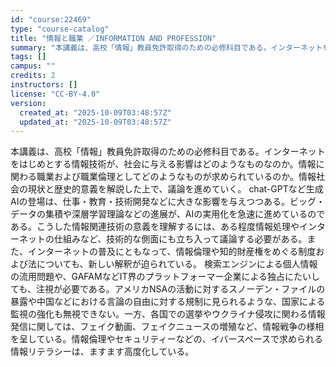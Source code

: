```yaml
---
id: "course:22469"
type: "course-catalog"
title: "情報と職業 ／INFORMATION AND PROFESSION"
summary: "本講義は、高校「情報」教員免許取得のための必修科目である。インターネットをはじめとする情報技術が、社会に与える影響はどのようなものなのか。情報に関わる職業および職業倫理としてどのようなものが求められているのか。情報社会の現状と歴史的意義を解…"
tags: []
campus: ""
credits: 2
instructors: []
license: "CC-BY-4.0"
version:
  created_at: "2025-10-09T03:48:57Z"
  updated_at: "2025-10-09T03:48:57Z"
---
```

本講義は、高校「情報」教員免許取得のための必修科目である。インターネットをはじめとする情報技術が、社会に与える影響はどのようなものなのか。情報に関わる職業および職業倫理としてどのようなものが求められているのか。情報社会の現状と歴史的意義を解説した上で、議論を進めていく。 chat-GPTなど生成AIの登場は、仕事・教育・技術開発などに大きな影響を与えつつある。ビッグ・データの集積や深層学習理論などの進展が、AIの実用化を急速に進めているのである。こうした情報関連技術の意義を理解するには、ある程度情報処理やインターネットの仕組みなど、技術的な側面にも立ち入って議論する必要がある。また、インターネットの普及にともなって、情報倫理や知的財産権をめぐる制度および法についても、新しい解釈が迫られている。 検索エンジンによる個人情報の流用問題や、GAFAMなどIT界のプラットフォーマー企業による独占にたいしても、注視が必要である。アメリカNSAの活動に対するスノーデン・ファイルの暴露や中国などにおける言論の自由に対する規制に見られるような、国家による監視の強化も無視できない。一方、各国での選挙やウクライナ侵攻に関わる情報発信に関しては、フェイク動画、フェイクニュースの増殖など、情報戦争の様相を呈している。情報倫理やセキュリティーなどの、イバースペースで求められる情報リテラシーは、ますます高度化している。
